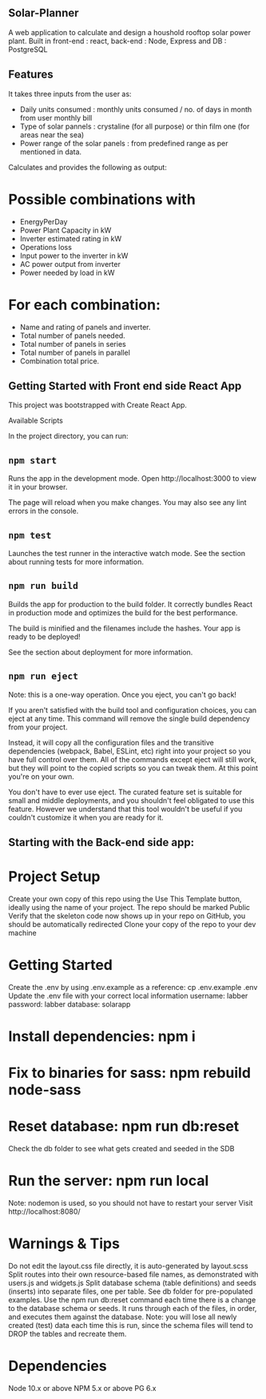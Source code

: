 ## Solar-Planner

A web application to calculate and design a houshold rooftop solar power plant. Built in front-end : react, back-end : Node, Express and DB : PostgreSQL 


## Features 

It takes three inputs from the user as:
- Daily units consumed : monthly units consumed / no. of days in month from user monthly bill
- Type of solar pannels : crystaline (for all purpose) or thin film one (for areas near the sea)
- Power range of the solar panels : from predefined range as per mentioned in data.

Calculates and provides the following as output:

# Possible combinations with
- EnergyPerDay
- Power Plant Capacity in kW 
- Inverter estimated rating in kW
- Operations loss
- Input power to the inverter in kW
- AC power output from inverter
- Power needed by load in kW 

# For each combination:
- Name and rating of panels and inverter.
- Total number of panels needed.
- Total number of panels in series 
- Total number of panels in parallel
- Combination total price.

## Getting Started with Front end side React App

This project was bootstrapped with Create React App.

Available Scripts

In the project directory, you can run:

## `npm start`

Runs the app in the development mode.
Open http://localhost:3000 to view it in your browser.

The page will reload when you make changes.
You may also see any lint errors in the console.

## `npm test`

Launches the test runner in the interactive watch mode.
See the section about running tests for more information.

## `npm run build`

Builds the app for production to the build folder.
It correctly bundles React in production mode and optimizes the build for the best performance.

The build is minified and the filenames include the hashes.
Your app is ready to be deployed!

See the section about deployment for more information.

## `npm run eject`

Note: this is a one-way operation. Once you eject, you can't go back!

If you aren't satisfied with the build tool and configuration choices, you can eject at any time. This command will remove the single build dependency from your project.

Instead, it will copy all the configuration files and the transitive dependencies (webpack, Babel, ESLint, etc) right into your project so you have full control over them. All of the commands except eject will still work, but they will point to the copied scripts so you can tweak them. At this point you're on your own.

You don't have to ever use eject. The curated feature set is suitable for small and middle deployments, and you shouldn't feel obligated to use this feature. However we understand that this tool wouldn't be useful if you couldn't customize it when you are ready for it.


## Starting with the Back-end side app:

# Project Setup

Create your own copy of this repo using the Use This Template button, ideally using the name of your project. The repo should be marked Public
Verify that the skeleton code now shows up in your repo on GitHub, you should be automatically redirected
Clone your copy of the repo to your dev machine

# Getting Started

Create the .env by using .env.example as a reference: cp .env.example .env
Update the .env file with your correct local information
username: labber
password: labber
database: solarapp
# Install dependencies: npm i
# Fix to binaries for sass: npm rebuild node-sass
# Reset database: npm run db:reset
Check the db folder to see what gets created and seeded in the SDB
# Run the server: npm run local
Note: nodemon is used, so you should not have to restart your server
Visit http://localhost:8080/
# Warnings & Tips

Do not edit the layout.css file directly, it is auto-generated by layout.scss
Split routes into their own resource-based file names, as demonstrated with users.js and widgets.js
Split database schema (table definitions) and seeds (inserts) into separate files, one per table. See db folder for pre-populated examples.
Use the npm run db:reset command each time there is a change to the database schema or seeds.
It runs through each of the files, in order, and executes them against the database.
Note: you will lose all newly created (test) data each time this is run, since the schema files will tend to DROP the tables and recreate them.
# Dependencies

Node 10.x or above
NPM 5.x or above
PG 6.x
